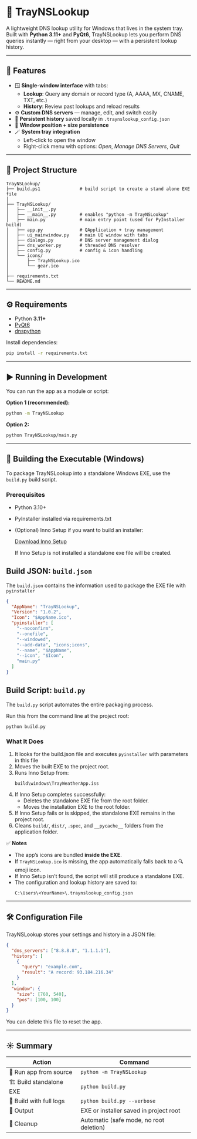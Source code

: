 # 📘 TrayNSLookup

A lightweight DNS lookup utility for Windows that lives in the system tray.  
Built with **Python 3.11+** and **PyQt6**, TrayNSLookup lets you perform DNS queries instantly — right from your desktop — with a persistent lookup history.

---

## 🧭 Features

- 🪟 **Single-window interface** with tabs:
  - **Lookup**: Query any domain or record type (A, AAAA, MX, CNAME, TXT, etc.)
  - **History**: Review past lookups and reload results
- ⚙️ **Custom DNS servers** — manage, edit, and switch easily
- 🧠 **Persistent history** saved locally in `.traynslookup_config.json`
- 📍 **Window position + size persistence**
- 🪄 **System tray integration**
  - Left-click to open the window
  - Right-click menu with options: *Open*, *Manage DNS Servers*, *Quit*
  
---

## 📂 Project Structure

```
TrayNSLookup/
├── build.ps1               # build script to create a stand alone EXE file
│
├── TrayNSLookup/
│   ├── __init__.py
│   ├── __main__.py         # enables "python -m TrayNSLookup"
│   ├── main.py             # main entry point (used for PyInstaller build)
│   ├── app.py              # QApplication + tray management
│   ├── ui_mainwindow.py    # main UI window with tabs
│   ├── dialogs.py          # DNS server management dialog
│   ├── dns_worker.py       # threaded DNS resolver
│   ├── config.py           # config & icon handling
│   └── icons/
│       ├── TrayNSLookup.ico
│       └── gear.ico
│
├── requirements.txt
└── README.md
```

---

## ⚙️ Requirements

- Python **3.11+**
- [PyQt6](https://pypi.org/project/PyQt6/)
- [dnspython](https://pypi.org/project/dnspython/)

Install dependencies:
```bash
pip install -r requirements.txt
```

---

## ▶️ Running in Development

You can run the app as a module or script:

**Option 1 (recommended):**
```bash
python -m TrayNSLookup
```

**Option 2:**
```bash
python TrayNSLookup/main.py
```

---

## 🧰 Building the Executable (Windows)

To package TrayNSLookup into a standalone Windows EXE, use the `build.py` build script.

### Prerequisites
- Python 3.10+
- PyInstaller installed via requirements.txt
- (Optional) Inno Setup if you want to build an installer:

  [Download Inno Setup](https://jrsoftware.org/isinfo.php)

  If Inno Setup is not installed a standalone exe file will be created.

## Build JSON: `build.json`
The `build.json` contains the information used to package the EXE file with `pyinstaller`

```json
{
  "AppName": "TrayNSLookup",
  "Version": "1.0.2",
  "Icon": "$AppName.ico",
  "pyinstaller": [
    "--noconfirm",
    "--onefile",
    "--windowed",
    "--add-data", "icons;icons",
    "--name", "$AppName",
    "--icon", "$Icon",
    "main.py"
  ]
}
```

## Build Script: `build.py`
The `build.py` script automates the entire packaging process.

Run this from the command line at the project root:
```console
python build.py
```

### What It Does
1. It looks for the build.json file and executes `pyinstaller` with parameters in this file
4. Moves the built EXE to the project root.
5. Runs Inno Setup from:
   ```
   build\windows\TrayWeatherApp.iss
   ```
6. If Inno Setup completes successfully:
   - Deletes the standalone EXE file from the root folder.
   - Moves the installation EXE to the root folder.
7. If Inno Setup fails or is skipped, the standalone EXE remains in the project root.
8. Cleans `build/`, `dist/`, `.spec`, and `__pycache__` folders from the application folder.

✅ **Notes**
- The app’s icons are bundled **inside the EXE**.
- If `TrayNSLookup.ico` is missing, the app automatically falls back to a 🔍 emoji icon.
- If Inno Setup isn’t found, the script will still produce a standalone EXE.
- The configuration and lookup history are saved to:
  ```
  C:\Users\<YourName>\.traynslookup_config.json
  ```

---

## 🛠️ Configuration File

TrayNSLookup stores your settings and history in a JSON file:
```json
{
  "dns_servers": ["8.8.8.8", "1.1.1.1"],
  "history": [
    {
      "query": "example.com",
      "result": "A record: 93.184.216.34"
    }
  ],
  "window": {
    "size": [760, 540],
    "pos": [100, 100]
  }
}
```

You can delete this file to reset the app.

---

## ☀️ Summary

| Action | Command |
|--------|----------|
| 🧪 Run app from source | `python -m TrayNSLookup` |
| 🏗️ Build standalone EXE | `python build.py` |
| 🧱 Build with full logs | `python build.py --verbose` |
| 💾 Output | EXE or installer saved in project root |
| 🧹 Cleanup | Automatic (safe mode, no root deletion) |
